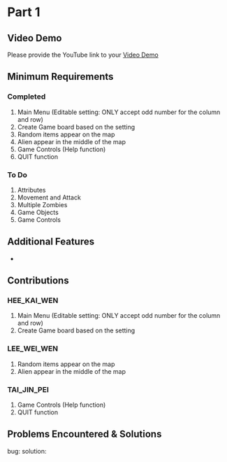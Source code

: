 # Part 1

## Video Demo

Please provide the YouTube link to your [Video Demo](https://www.youtube.com/watch?v=e3GVJavetJc)

## Minimum Requirements

### Completed

1. Main Menu (Editable setting: ONLY accept odd number for the column and row)
2. Create Game board based on the setting
3. Random items appear on the map
4. Alien appear in the middle of the map
5. Game Controls (Help function)
6. QUIT function


### To Do

1. Attributes
2. Movement and Attack
3. Multiple Zombies
4. Game Objects
5. Game Controls


## Additional Features

-

## Contributions

### HEE_KAI_WEN

1. Main Menu (Editable setting: ONLY accept odd number for the column and row)
2. Create Game board based on the setting

### LEE_WEI_WEN

1. Random items appear on the map
2. Alien appear in the middle of the map

### TAI_JIN_PEI

1. Game Controls (Help function)
2. QUIT function

## Problems Encountered & Solutions

bug:
solution:  

